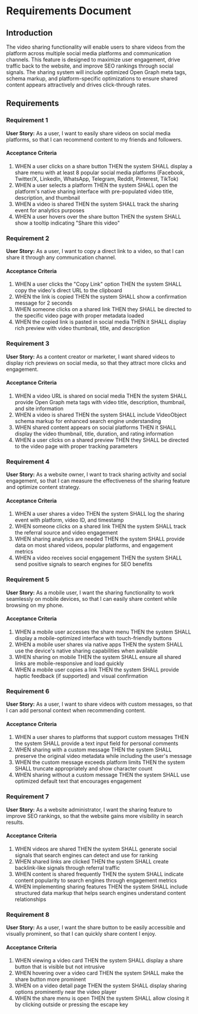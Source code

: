 # Requirements Document

## Introduction

The video sharing functionality will enable users to share videos from the platform across multiple social media platforms and communication channels. This feature is designed to maximize user engagement, drive traffic back to the website, and improve SEO rankings through social signals. The sharing system will include optimized Open Graph meta tags, schema markup, and platform-specific optimizations to ensure shared content appears attractively and drives click-through rates.

## Requirements

### Requirement 1

**User Story:** As a user, I want to easily share videos on social media platforms, so that I can recommend content to my friends and followers.

#### Acceptance Criteria

1. WHEN a user clicks on a share button THEN the system SHALL display a share menu with at least 8 popular social media platforms (Facebook, Twitter/X, LinkedIn, WhatsApp, Telegram, Reddit, Pinterest, TikTok)
2. WHEN a user selects a platform THEN the system SHALL open the platform's native sharing interface with pre-populated video title, description, and thumbnail
3. WHEN a video is shared THEN the system SHALL track the sharing event for analytics purposes
4. WHEN a user hovers over the share button THEN the system SHALL show a tooltip indicating "Share this video"

### Requirement 2

**User Story:** As a user, I want to copy a direct link to a video, so that I can share it through any communication channel.

#### Acceptance Criteria

1. WHEN a user clicks the "Copy Link" option THEN the system SHALL copy the video's direct URL to the clipboard
2. WHEN the link is copied THEN the system SHALL show a confirmation message for 2 seconds
3. WHEN someone clicks on a shared link THEN they SHALL be directed to the specific video page with proper metadata loaded
4. WHEN the copied link is pasted in social media THEN it SHALL display rich preview with video thumbnail, title, and description

### Requirement 3

**User Story:** As a content creator or marketer, I want shared videos to display rich previews on social media, so that they attract more clicks and engagement.

#### Acceptance Criteria

1. WHEN a video URL is shared on social media THEN the system SHALL provide Open Graph meta tags with video title, description, thumbnail, and site information
2. WHEN a video is shared THEN the system SHALL include VideoObject schema markup for enhanced search engine understanding
3. WHEN shared content appears on social platforms THEN it SHALL display the video thumbnail, title, duration, and rating information
4. WHEN a user clicks on a shared preview THEN they SHALL be directed to the video page with proper tracking parameters

### Requirement 4

**User Story:** As a website owner, I want to track sharing activity and social engagement, so that I can measure the effectiveness of the sharing feature and optimize content strategy.

#### Acceptance Criteria

1. WHEN a user shares a video THEN the system SHALL log the sharing event with platform, video ID, and timestamp
2. WHEN someone clicks on a shared link THEN the system SHALL track the referral source and video engagement
3. WHEN sharing analytics are needed THEN the system SHALL provide data on most shared videos, popular platforms, and engagement metrics
4. WHEN a video receives social engagement THEN the system SHALL send positive signals to search engines for SEO benefits

### Requirement 5

**User Story:** As a mobile user, I want the sharing functionality to work seamlessly on mobile devices, so that I can easily share content while browsing on my phone.

#### Acceptance Criteria

1. WHEN a mobile user accesses the share menu THEN the system SHALL display a mobile-optimized interface with touch-friendly buttons
2. WHEN a mobile user shares via native apps THEN the system SHALL use the device's native sharing capabilities when available
3. WHEN sharing on mobile THEN the system SHALL ensure all shared links are mobile-responsive and load quickly
4. WHEN a mobile user copies a link THEN the system SHALL provide haptic feedback (if supported) and visual confirmation

### Requirement 6

**User Story:** As a user, I want to share videos with custom messages, so that I can add personal context when recommending content.

#### Acceptance Criteria

1. WHEN a user shares to platforms that support custom messages THEN the system SHALL provide a text input field for personal comments
2. WHEN sharing with a custom message THEN the system SHALL preserve the original video metadata while including the user's message
3. WHEN the custom message exceeds platform limits THEN the system SHALL truncate appropriately and show character count
4. WHEN sharing without a custom message THEN the system SHALL use optimized default text that encourages engagement

### Requirement 7

**User Story:** As a website administrator, I want the sharing feature to improve SEO rankings, so that the website gains more visibility in search results.

#### Acceptance Criteria

1. WHEN videos are shared THEN the system SHALL generate social signals that search engines can detect and use for ranking
2. WHEN shared links are clicked THEN the system SHALL create backlink-like signals through referral traffic
3. WHEN content is shared frequently THEN the system SHALL indicate content popularity to search engines through engagement metrics
4. WHEN implementing sharing features THEN the system SHALL include structured data markup that helps search engines understand content relationships

### Requirement 8

**User Story:** As a user, I want the share button to be easily accessible and visually prominent, so that I can quickly share content I enjoy.

#### Acceptance Criteria

1. WHEN viewing a video card THEN the system SHALL display a share button that is visible but not intrusive
2. WHEN hovering over a video card THEN the system SHALL make the share button more prominent
3. WHEN on a video detail page THEN the system SHALL display sharing options prominently near the video player
4. WHEN the share menu is open THEN the system SHALL allow closing it by clicking outside or pressing the escape key